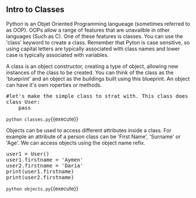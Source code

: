 
## Intro to Classes

Python is an Objet Oriented Programming langueage (sometimes referred to as OOP). OOPs allow a range of features that are unavailble in other languages (Such as C). One of these features is classes. You can use the 'class' keyword to create a class. Remember that Pyton is case sensitive, so using capital letters are typically associated with class names and lower case is typically associated with variables.

A class is an object constructor, creating a type of object, allowing new instances of the class to be created. You can think of the class as the 'blueprint' and an object as the buildings built using this blueprint. An object can have it's own roperties or methods.

<pre class="file" data-filename="classes.py" data-target="replace">
#let's make the simple class to strat with. This class does nothing
class User:
    pass
</pre>

`python classes.py`{{execute}}

Objects can be used to access different attributes inside a class. For example an attribute of a person class can be 'First Name', 'Surname' or 'Age'. We can access objects using the object name refix. 

<pre class="file" data-filename="objects.py" data-target="replace">
user1 = User()
user1.firstname = 'Aymen'
user2.firstname = 'Daria' 
print(user1.firstname)
print(user2.firstname)
</pre>

`python objects.py`{{execute}}